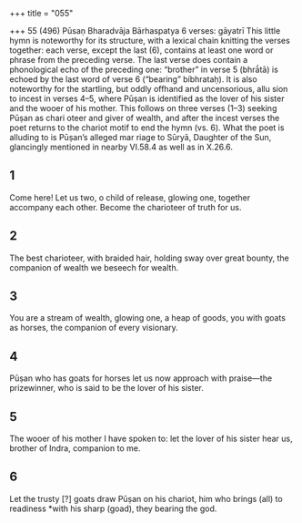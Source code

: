 +++
title = "055"

+++
55 (496) Pūsaṇ
Bharadvāja Bārhaspatya
6 verses: gāyatrī
This little hymn is noteworthy for its structure, with a lexical chain knitting the  verses together: each verse, except the last (6), contains at least one word or phrase  from the preceding verse. The last verse does contain a phonological echo of the  preceding one: “brother” in verse 5 (bhrā́tā) is echoed by the last word of verse 6  (“bearing” bíbhrataḥ).
It is also noteworthy for the startling, but oddly offhand and uncensorious, allu sion to incest in verses 4–5, where Pūṣan is identified as the lover of his sister and  the wooer of his mother. This follows on three verses (1–3) seeking Pūṣan as chari oteer and giver of wealth, and after the incest verses the poet returns to the chariot  motif to end the hymn (vs. 6). What the poet is alluding to is Pūṣan’s alleged mar riage to Sūryā, Daughter of the Sun, glancingly mentioned in nearby VI.58.4 as  well as in X.26.6.
## 1
Come here! Let us two, o child of release, glowing one, together
accompany each other.
Become the charioteer of truth for us.
## 2
The best charioteer, with braided hair, holding sway over great bounty, the companion of wealth we beseech for wealth.
## 3
You are a stream of wealth, glowing one, a heap of goods, you with goats  as horses,
the companion of every visionary.
## 4
Pūṣan who has goats for horses let us now approach with praise—the  prizewinner,
who is said to be the lover of his sister.
## 5
The wooer of his mother I have spoken to: let the lover of his sister  hear us,
brother of Indra, companion to me.

## 6
Let the trusty [?] goats draw Pūṣan on his chariot, him who brings (all) to  readiness *with his sharp (goad),
they bearing the god.